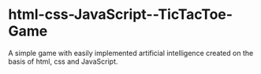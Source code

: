 # html-css-JavaScript--TicTacToe-Game
A simple game with easily implemented artificial intelligence created on the basis of html, css and JavaScript.
